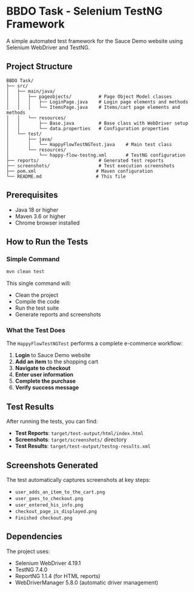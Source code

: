 # BBDO Task - Selenium TestNG Framework

A simple automated test framework for the Sauce Demo website using Selenium WebDriver and TestNG.

## Project Structure

```
BBDO Task/
├── src/
│   ├── main/java/
│   │   ├── pageobjects/          # Page Object Model classes
│   │   │   ├── LoginPage.java    # Login page elements and methods
│   │   │   └── ItemsPage.java    # Items/cart page elements and methods
│   │   └── resources/
│   │       ├── Base.java         # Base class with WebDriver setup
│   │       └── data.properties   # Configuration properties
│   └── test/
│       ├── java/
│       │   └── HappyFlowTestNGTest.java    # Main test class
│       └── resources/
│           └── happy-flow-testng.xml       # TestNG configuration
├── reports/                      # Generated test reports
├── screenshots/                  # Test execution screenshots
├── pom.xml                      # Maven configuration
└── README.md                    # This file
```

## Prerequisites

- Java 18 or higher
- Maven 3.6 or higher
- Chrome browser installed

## How to Run the Tests

### Simple Command

```bash
mvn clean test
```

This single command will:
- Clean the project
- Compile the code
- Run the test suite
- Generate reports and screenshots

### What the Test Does

The `HappyFlowTestNGTest` performs a complete e-commerce workflow:

1. **Login** to Sauce Demo website
2. **Add an item** to the shopping cart
3. **Navigate to checkout**
4. **Enter user information**
5. **Complete the purchase**
6. **Verify success message**

## Test Results

After running the tests, you can find:

- **Test Reports**: `target/test-output/html/index.html`
- **Screenshots**: `target/screenshots/` directory
- **Test Results**: `target/test-output/testng-results.xml`

## Screenshots Generated

The test automatically captures screenshots at key steps:
- `user_adds_an_item_to_the_cart.png`
- `user_goes_to_checkout.png`
- `user_entered_his_info.png`
- `checkout_page_is_displayed.png`
- `Finished checkout.png`

## Dependencies

The project uses:
- Selenium WebDriver 4.19.1
- TestNG 7.4.0
- ReportNG 1.1.4 (for HTML reports)
- WebDriverManager 5.8.0 (automatic driver management) 
